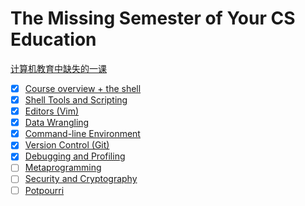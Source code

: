 # The Missing Semester of Your CS Education

[计算机教育中缺失的一课](https://missing.csail.mit.edu/)

- [x] [Course overview + the shell](./missing-semester/course-shell.md)
- [x] [Shell Tools and Scripting](./missing-semester/shell-tools.md)
- [x] [Editors (Vim)](./missing-semester/editors.md)
- [x] [Data Wrangling](./missing-semester/data-wrangling.md)
- [x] [Command-line Environment](./missing-semester/command-line.md)
- [x] [Version Control (Git)](./missing-semester/version-control.md)
- [x] [Debugging and Profiling](./missing-semester/debugging-profiling.md)
- [ ] [Metaprogramming](./missing-semester/metaprogramming.md)
- [ ] [Security and Cryptography](./missing-semester/security.md)
- [ ] [Potpourri](./missing-semester/potpourri.md)
